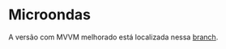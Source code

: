 # Microondas
A versão com MVVM melhorado está localizada nessa [branch](https://github.com/mikhaelsoras/Microondas/tree/MelhorandoMVVM).
